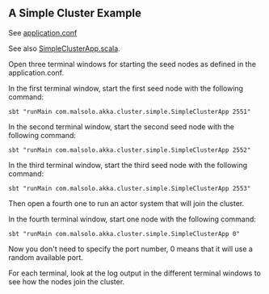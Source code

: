 ## A Simple Cluster Example

See [application.conf](src/main/resources/application.conf)

See also [SimpleClusterApp.scala](src/main/scala/com/malsolo/akka/cluster/simple/cluster/simple/SimpleClusterApp.scala).

Open three terminal windows for starting the seed nodes as defined in the application.conf.

In the first terminal window, start the first seed node with the following command:

    sbt "runMain com.malsolo.akka.cluster.simple.SimpleClusterApp 2551"
    
In the second terminal window, start the second seed node with the following command:

    sbt "runMain com.malsolo.akka.cluster.simple.SimpleClusterApp 2552"

In the third terminal window, start the third seed node with the following command:

    sbt "runMain com.malsolo.akka.cluster.simple.SimpleClusterApp 2553"
    
Then open a fourth one to run an actor system that will join the cluster.

In the fourth terminal window, start one node with the following command:

    sbt "runMain com.malsolo.akka.cluster.simple.SimpleClusterApp 0"

Now you don't need to specify the port number, 0 means that it will use a random available port.

For each terminal, look at the log output in the different terminal windows to see how the nodes join the cluster.


